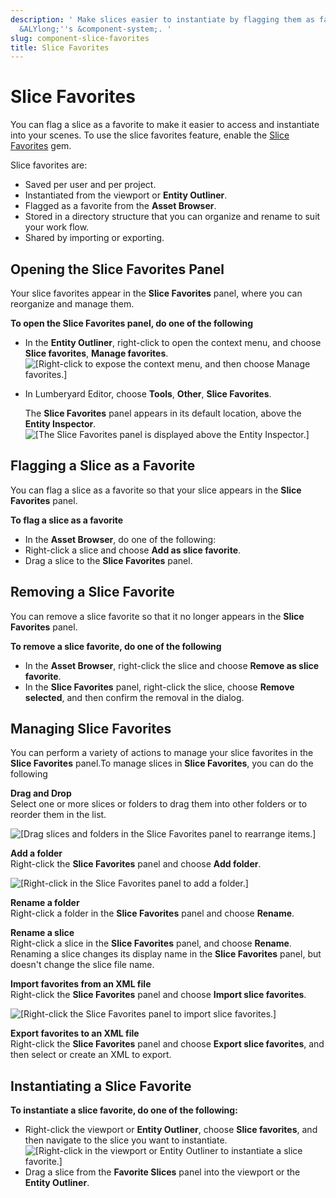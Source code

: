 ```yaml
---
description: ' Make slices easier to instantiate by flagging them as favorites in
  &ALYlong;''s &component-system;. '
slug: component-slice-favorites
title: Slice Favorites
---
```

# Slice Favorites<a name="component-slice-favorites"></a>

You can flag a slice as a favorite to make it easier to access and instantiate into your scenes\. To use the slice favorites feature, enable the [Slice Favorites](gems-system-gem-slice-favorites.md) gem\.

Slice favorites are:
+ Saved per user and per project\.
+ Instantiated from the viewport or **Entity Outliner**\.
+ Flagged as a favorite from the **Asset Browser**\.
+ Stored in a directory structure that you can organize and rename to suit your work flow\.
+ Shared by importing or exporting\.

## Opening the Slice Favorites Panel<a name="slice-favorites-panel"></a>

Your slice favorites appear in the **Slice Favorites** panel, where you can reorganize and manage them\.

**To open the **Slice Favorites** panel, do one of the following**
+ In the **Entity Outliner**, right\-click to open the context menu, and choose **Slice favorites**, **Manage favorites**\.  
![\[Right-click to expose the context menu, and then choose Manage favorites.\]](/images/userguide/component/component-slice-favorites-panel.png)
+ In Lumberyard Editor, choose **Tools**, **Other**, **Slice Favorites**\.

  The **Slice Favorites** panel appears in its default location, above the **Entity Inspector**\.  
![\[The Slice Favorites panel is displayed above the Entity Inspector.\]](/images/userguide/component/component-slice-favorites-panel2.png)

## Flagging a Slice as a Favorite<a name="flagging-slice-as-favorite"></a>

You can flag a slice as a favorite so that your slice appears in the **Slice Favorites** panel\.

**To flag a slice as a favorite**
+ In the **Asset Browser**, do one of the following:
+ Right\-click a slice and choose **Add as slice favorite**\.
+ Drag a slice to the **Slice Favorites** panel\.

## Removing a Slice Favorite<a name="removing-slice-favorite"></a>

You can remove a slice favorite so that it no longer appears in the **Slice Favorites** panel\.

**To remove a slice favorite, do one of the following**
+ In the **Asset Browser**, right\-click the slice and choose **Remove as slice favorite**\.
+ In the **Slice Favorites** panel, right\-click the slice, choose **Remove selected**, and then confirm the removal in the dialog\.

## Managing Slice Favorites<a name="managing-slice-favorites"></a>

You can perform a variety of actions to manage your slice favorites in the **Slice Favorites** panel\.To manage slices in **Slice Favorites**, you can do the following

**Drag and Drop**  
Select one or more slices or folders to drag them into other folders or to reorder them in the list\.  

![\[Drag slices and folders in the Slice Favorites panel to rearrange items.\]](/images/userguide/shared-component-slices-favorites-animated.gif)

**Add a folder**  
Right\-click the **Slice Favorites** panel and choose **Add folder**\.  

![\[Right-click in the Slice Favorites panel to add a folder.\]](/images/userguide/component/component-slice-favorites-add-folder.png)

**Rename a folder**  
Right\-click a folder in the **Slice Favorites** panel and choose **Rename**\.

**Rename a slice**  
Right\-click a slice in the **Slice Favorites** panel, and choose **Rename**\.  
Renaming a slice changes its display name in the **Slice Favorites** panel, but doesn't change the slice file name\.

**Import favorites from an XML file**  
Right\-click the **Slice Favorites** panel and choose **Import slice favorites**\.  

![\[Right-click the Slice Favorites panel to import slice favorites.\]](/images/userguide/component/component-slice-favorites-import-export.png)

**Export favorites to an XML file**  
Right\-click the **Slice Favorites** panel and choose **Export slice favorites**, and then select or create an XML to export\.

## Instantiating a Slice Favorite<a name="instantiating-slice-favorites"></a>

**To instantiate a slice favorite, do one of the following:**
+ Right\-click the viewport or **Entity Outliner**, choose **Slice favorites**, and then navigate to the slice you want to instantiate\.  
![\[Right-click in the viewport or Entity Outliner to instantiate a slice favorite.\]](/images/userguide/component/component-slice-favorites-instantiate.png)
+ Drag a slice from the **Favorite Slices** panel into the viewport or the **Entity Outliner**\.